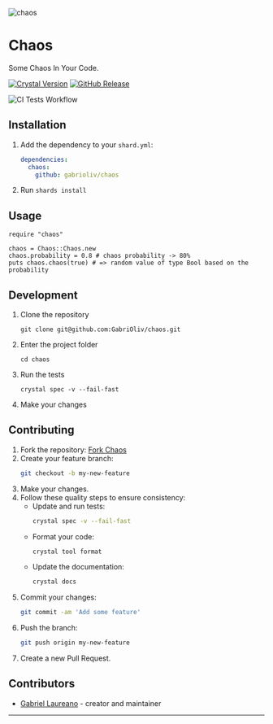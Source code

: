 
![chaos](https://repository-images.githubusercontent.com/890686002/646de726-363a-408a-af43-d5e1612b6b5c)

# Chaos

Some Chaos In Your Code.

[![Crystal Version](https://img.shields.io/badge/Crystal-1.14.0-black?logo=crystal)](https://crystal-lang.org/)
[![GitHub Release](https://img.shields.io/github/v/release/gabrioliv/chaos?display_name=release&logo=crystal&color=white)](https://github.com/GabriOliv/chaos/releases)

![CI Tests Workflow](https://img.shields.io/github/actions/workflow/status/gabrioliv/chaos/ci.yml?logo=github)

## Installation

1. Add the dependency to your `shard.yml`:

   ```yaml
   dependencies:
     chaos:
       github: gabrioliv/chaos
   ```

2. Run `shards install`

## Usage

```crystal
require "chaos"

chaos = Chaos::Chaos.new
chaos.probability = 0.8 # chaos probability -> 80%
puts chaos.chaos(true) # => random value of type Bool based on the probability
```

## Development

1. Clone the repository
	```
	git clone git@github.com:GabriOliv/chaos.git
	```
2. Enter the project folder
	```
	cd chaos
	```
3. Run the tests
	```
	crystal spec -v --fail-fast
	```
4. Make your changes

## Contributing

1. Fork the repository: [Fork Chaos](https://github.com/gabrioliv/chaos/fork)
2. Create your feature branch:  
   ```bash
   git checkout -b my-new-feature
   ```
3. Make your changes.
4. Follow these quality steps to ensure consistency:
   - Update and run tests:  
     ```bash
     crystal spec -v --fail-fast
     ```
   - Format your code:  
     ```bash
     crystal tool format
     ```
   - Update the documentation:  
     ```bash
     crystal docs
     ```
5. Commit your changes:  
   ```bash
   git commit -am 'Add some feature'
   ```
6. Push the branch:  
   ```bash
   git push origin my-new-feature
   ```
7. Create a new Pull Request.

## Contributors

- [Gabriel Laureano](https://github.com/GabriOliv) - creator and maintainer

---
